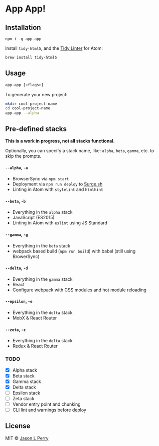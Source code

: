 # App App!

## Installation

`npm i -g app-app`

Install `tidy-html5`, and the [Tidy Linter](https://atom.io/packages/linter-tidy) for Atom:

```bash
brew install tidy-html5
```

## Usage

```bash
app-app [<flags>]
```

To generate your new project:

```bash
mkdir cool-project-name
cd cool-project-name
app-app --alpha
```

## Pre-defined stacks

**This is a work in progress, not all stacks functional.**

Optionally, you can specify a stack name, like: `alpha`, `beta`, `gamma`, etc. to skip the prompts.

#### `--alpha`, `-a`

- BrowserSync via `npm start`
- Deployment via `npm run deploy` to [Surge.sh](https://surge.sh)
- Linting in Atom with `stylelint` and `htmlhint`

#### `--beta`, `-b`

- Everything in the `alpha` stack
- JavaScript (ES2015)
- Linting in Atom with `eslint` using JS Standard

#### `--gamma`, `-g`

- Everything in the `beta` stack
- webpack based build (`npm run build`) with babel (still using BrowerSync)

#### `--delta`, `-d`

- Everything in the `gamma` stack
- React
- Configure webpack with CSS modules and hot module reloading

#### `--epsilon`, `-e`

- Everything in the `delta` stack
- MobX & React Router

#### `--zeta`, `-z`

- Everything in the `delta` stack
- Redux & React Router

### TODO

- [x] Alpha stack
- [x] Beta stack
- [x] Gamma stack
- [x] Delta stack
- [ ] Epsilon stack
- [ ] Zeta stack
- [ ] Vendor entry point and chunking
- [ ] CLI lint and warnings before deploy

## License

MIT &copy; [Jason L Perry](https://github.com/ambethia)
